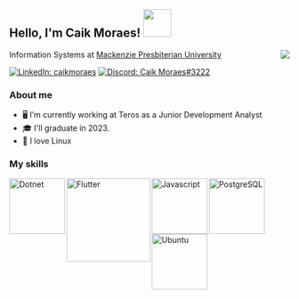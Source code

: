## Hello, I'm Caik Moraes! <img src="https://media0.giphy.com/media/LmNwrBhejkK9EFP504/giphy.gif?cid=790b76114e1165079c7a6b73112db04fc67cefd16a94435a&rid=giphy.gif&ct=g" width="50">

Information Systems at <a href="https://www.mackenzie.br">Mackenzie Presbiterian University</a>
<img align="right" src="https://media.tenor.com/images/d1d7f6ef9cf24497a9d61b0a83a0f50e/tenor.gif">

[![LinkedIn: caikmoraes](https://img.shields.io/badge/Caik_Moraes-0077B5?style=for-the-badge&logo=linkedin&logoColor=white)](https://www.linkedin.com/in/caikmoraes/)
[![Discord: Caik Moraes#3222](https://img.shields.io/badge/Caik_Moraes-7289DA?style=for-the-badge&logo=discord&logoColor=white)](https://discord.com/app)

  
### About me
  
- 🖥️ I’m currently working at Teros as a Junior Development Analyst
- 🎓 I'll graduate in 2023.
- 🐧 I love Linux 

### My skills

<p>
  <!-- Dotnet -->
  <img align="left" src="https://upload.wikimedia.org/wikipedia/commons/7/7d/Microsoft_.NET_logo.svg" alt="Dotnet" width="100">
  <!-- Flutter -->
  <img align="left" src="https://upload.wikimedia.org/wikipedia/commons/thumb/4/44/Google-flutter-logo.svg/2560px-Google-flutter-logo.svg.png" alt="Flutter" width="150">
  <!-- Javascript -->
  <img align="left" src="https://marcas-logos.net/wp-content/uploads/2020/11/JavaScript-logo-600x375.png" alt="Javascript" width="100">
  <!-- PostgreSQL -->
  <img align="left" src="https://cpl.thalesgroup.com/sites/default/files/content/paragraphs/intro/2020-03/postgresql-logo.png" alt="PostgreSQL" width="100">
  <!-- Ubuntu -->
  <img align="left" src="https://cdn.worldvectorlogo.com/logos/ubuntu-2.svg" alt="Ubuntu" width="100">
</p>
